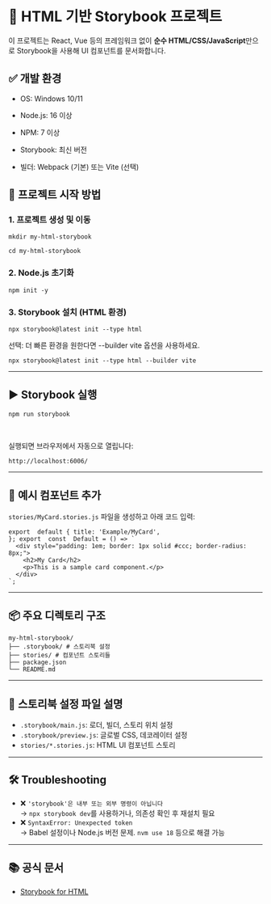 # 📘 HTML 기반 Storybook 프로젝트

이 프로젝트는 React, Vue 등의 프레임워크 없이 **순수 HTML/CSS/JavaScript**만으로 Storybook을 사용해 UI 컴포넌트를 문서화합니다.

## ✅ 개발 환경

-   OS: Windows 10/11

-   Node.js: 16 이상

-   NPM: 7 이상

-   Storybook: 최신 버전

-   빌더: Webpack (기본) 또는 Vite (선택)

## 📁 프로젝트 시작 방법

### 1. 프로젝트 생성 및 이동

```
mkdir my-html-storybook

cd my-html-storybook
```

### 2. Node.js 초기화

```
npm init -y
```

### 3. Storybook 설치 (HTML 환경)

```
npx storybook@latest init --type html
```

선택: 더 빠른 환경을 원한다면 --builder vite 옵션을 사용하세요.

```
npx storybook@latest init --type html --builder vite
```

---

## ▶️ Storybook 실행

```
npm run storybook
```

<br>

실행되면 브라우저에서 자동으로 열립니다:

```
http://localhost:6006/
```

---

## 🧱 예시 컴포넌트 추가

`stories/MyCard.stories.js` 파일을 생성하고 아래 코드 입력:

```
export  default { title: 'Example/MyCard',
}; export  const  Default = () => `
  <div style="padding: 1em; border: 1px solid #ccc; border-radius: 8px;">
    <h2>My Card</h2>
    <p>This is a sample card component.</p>
  </div>
`;
```

---

## 📦 주요 디렉토리 구조

```
my-html-storybook/
├── .storybook/ # 스토리북 설정
├── stories/ # 컴포넌트 스토리들
├── package.json
└── README.md
```

---

## 🔧 스토리북 설정 파일 설명

-   `.storybook/main.js`: 로더, 빌더, 스토리 위치 설정
-   `.storybook/preview.js`: 글로벌 CSS, 데코레이터 설정
-   `stories/*.stories.js`: HTML UI 컴포넌트 스토리

---

## 🛠 Troubleshooting

-   ❌ `'storybook'은 내부 또는 외부 명령이 아닙니다`  
    → `npx storybook dev`를 사용하거나, 의존성 확인 후 재설치 필요
-   ❌ `SyntaxError: Unexpected token`  
    → Babel 설정이나 Node.js 버전 문제. `nvm use 18` 등으로 해결 가능

---

## 📚 공식 문서

-   [Storybook for HTML](https://storybook.js.org/docs/get-started/install)
